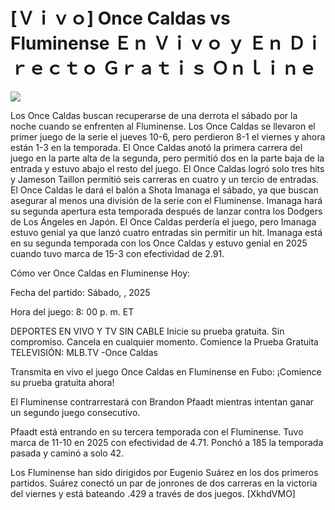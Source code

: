 # [Ｖｉｖｏ] Once Caldas vs Fluminense Ｅｎ Ｖｉｖｏ ｙ Ｅｎ Ｄｉｒｅｃｔｏ Ｇｒａｔｉｓ Ｏｎｌｉｎｅ  
  
  
[![](https://i.imgur.com/qSNzIqt.png)](https://movie.rssnews.media/XMiqOjorb.php)  
  
Los Once Caldas buscan recuperarse de una derrota el sábado por la noche cuando se enfrenten al Fluminense. Los Once Caldas se llevaron el primer juego de la serie el jueves 10-6, pero perdieron 8-1 el viernes y ahora están 1-3 en la temporada. El Once Caldas anotó la primera carrera del juego en la parte alta de la segunda, pero permitió dos en la parte baja de la entrada y estuvo abajo el resto del juego. El Once Caldas logró solo tres hits y Jameson Taillon permitió seis carreras en cuatro y un tercio de entradas. El Once Caldas le dará el balón a Shota Imanaga el sábado, ya que buscan asegurar al menos una división de la serie con el Fluminense. Imanaga hará su segunda apertura esta temporada después de lanzar contra los Dodgers de Los Ángeles en Japón. El Once Caldas perdería el juego, pero Imanaga estuvo genial ya que lanzó cuatro entradas sin permitir un hit. Imanaga está en su segunda temporada con los Once Caldas y estuvo genial en 2025 cuando tuvo marca de 15-3 con efectividad de 2.91.

Cómo ver Once Caldas en Fluminense Hoy:

Fecha del partido: Sábado, , 2025

Hora del juego: 8: 00 p. m. ET

DEPORTES EN VIVO Y TV SIN CABLE
Inicie su prueba gratuita. Sin compromiso. Cancela en cualquier momento.
Comience la Prueba Gratuita
TELEVISIÓN: MLB.TV -Once Caldas

Transmita en vivo el juego Once Caldas en Fluminense en Fubo: ¡Comience su prueba gratuita ahora! 

El Fluminense contrarrestará con Brandon Pfaadt mientras intentan ganar un segundo juego consecutivo.

Pfaadt está entrando en su tercera temporada con el Fluminense. Tuvo marca de 11-10 en 2025 con efectividad de 4.71. Ponchó a 185 la temporada pasada y caminó a solo 42.

Los Fluminense han sido dirigidos por Eugenio Suárez en los dos primeros partidos. Suárez conectó un par de jonrones de dos carreras en la victoria del viernes y está bateando .429 a través de dos juegos. [XkhdVMO]